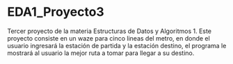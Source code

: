 # EDA1_Proyecto3
Tercer proyecto de la materia Estructuras de Datos y Algoritmos 1. Este proyecto consiste en un waze para cinco lineas del metro, en donde el usuario ingresará la estación de partida y la estación destino, el programa le mostrará al usuario la mejor ruta a tomar para llegar a su destino.
